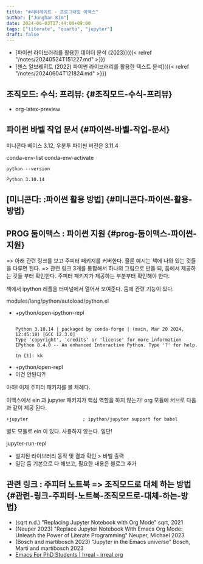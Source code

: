 ```yaml
---
title: "#리터레이트 - 프로그래밍 이맥스"
author: ["Junghan Kim"]
date: 2024-06-03T17:44:00+09:00
tags: ["literate", "quarto", "jupyter"]
draft: false
---
```


-   [파이썬 라이브러리를 활용한 데이터 분석 (2023)]({{< relref "/notes/20240524T151227.md" >}})
-   [젠스 알브레히트 (2022) 파이썬 라이브러리를 활용한 텍스트 분석]({{< relref "/notes/20240604T121824.md" >}})


## 조직모드: 수식: 프리뷰: {#조직모드-수식-프리뷰}

-   org-latex-preview


## 파이썬 바벨 작업 문서 {#파이썬-바벨-작업-문서}

미니콘다 베이스 3.12, 우분투 파이썬 버전은 3.11.4

conda-env-list conda-env-activate

```shell
python --version
```

```text
Python 3.10.14
```


## [미니콘다: :파이썬 활용 방법] {#미니콘다-파이썬-활용-방법}


## PROG 둠이맥스 : 파이썬 지원 {#prog-둠이맥스-파이썬-지원}

=&gt; 아래 관련 링크를 보고 주피터 패키지를 커버한다. 물론 예시는 책에 나와 있는 것들을 다루면 된다. =&gt; 관련 링크 3개를 통합해서 하나의 그림으로 만들 되, 둠에서 제공하는 것들 부터 확인한다. 주피터 패키지가 제공하는 부분부터 확인해야 한다.

책에서 ipython 레플을 터미널에서 열어서 보여준다. 둠에 관련 기능이 있다.

modules/lang/python/autoload/python.el

-   +python/open-ipython-repl
    ```text

    Python 3.10.14 | packaged by conda-forge | (main, Mar 20 2024, 12:45:18) [GCC 12.3.0]
    Type 'copyright', 'credits' or 'license' for more information
    IPython 8.4.0 -- An enhanced Interactive Python. Type '?' for help.

    In [1]: kk
    ```
-   +python/open-repl
-   이건 안된다?!

아하! 이제 주피터 패키지를 볼 차례다.

이맥스에서 ein 과 jupyter 패키지가 핵심 역할을 하지 않는가! org 모듈에 서브로 다음과 같이 제공 된다.

```text
+jupyter                    ; ipython/jupyter support for babel
```

별도 모듈로 ein 이 있다. 사용하지 않는다. 일단!

jupyter-run-repl

-   설치된 라이브러리 동작 및 결과 확인 &gt; 바벨 출력
-   일단 둠 기본으로 다 해보고, 필요한 내용은 블로그 추가


## 관련 링크 : 주피터 노트북 =&gt; 조직모드로 대체 하는 방법 {#관련-링크-주피터-노트북-조직모드로-대체-하는-방법}

-   (sqrt n.d.) "Replacing Jupyter Notebook with Org Mode" sqrt, 2021
-   (Neuper 2023) "Replace Jupyter Notebook With Emacs Org Mode: Unleash the Power of Literate Programming" Neuper, Michael 2023
-   (Bosch and martibosch 2023) "Jupyter in the Emacs universe" Bosch, Martí and martibosch 2023
-   [Emacs For PhD Students | Irreal - irreal.org](https://irreal.org/blog/?p=12208)
